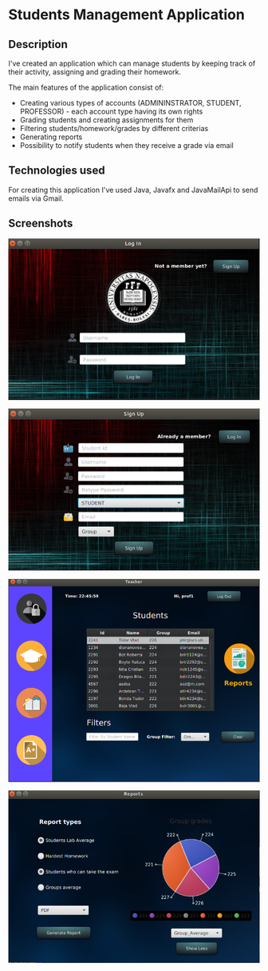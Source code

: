 # Students Management Application 

<h2>Description</h2>
<p>I've created an application which can manage students by keeping track of their activity, assigning and grading their homework.</p>
<p>The main features of the application consist of:</p>

   * Creating various types of accounts (ADMININSTRATOR, STUDENT, PROFESSOR) - each account type having its own rights
   * Grading students and creating assignments for them
   * Filtering students/homework/grades by different criterias
   * Generating reports
   * Possibility to notify students when they receive a grade via email
<h2> Technologies used </h2>

<p>For creating this application I've used Java, Javafx and JavaMailApi to send emails via Gmail.

<h2> Screenshots </h2>



![Login](https://github.com/GeorgianBadita/Students-Management-App/blob/master/screenshots/login.png "Login")

![Sign up](https://github.com/GeorgianBadita/Students-Management-App/blob/master/screenshots/signup.png "Signup")

![Main interface](https://github.com/GeorgianBadita/Students-Management-App/blob/master/screenshots/main-interface.png "Main interface")

![Reports](https://github.com/GeorgianBadita/Students-Management-App/blob/master/screenshots/reports.png "Reports")

